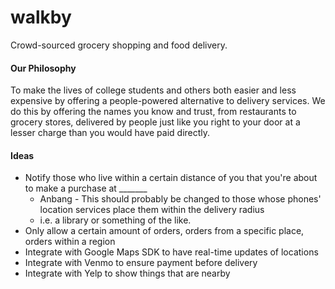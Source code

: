 # walkby
Crowd-sourced grocery shopping and food delivery.
#### Our Philosophy
To make the lives of college students and others both easier and less expensive by offering a people-powered alternative to delivery services. We do this by offering the names you know and trust, from restaurants to grocery stores, delivered by people just like you right to your door at a lesser charge than you would have paid directly.


#### Ideas
* Notify those who live within a certain distance of you that you're about to make a purchase at _______
    * Anbang - This should probably be changed to those whose phones' location services place them within the delivery radius
    * i.e. a library or something of the like. 
* Only allow a certain amount of orders, orders from a specific place, orders within a region
* Integrate with Google Maps SDK to have real-time updates of locations
* Integrate with Venmo to ensure payment before delivery
* Integrate with Yelp to show things that are nearby
